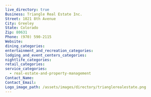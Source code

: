 ```yaml
---
live_directory: true
Business: Triangle Real Estate Inc.
Street: 1021 8th Avenue
City: Greeley
State: Colorado
Zip: 80631
Phone: (970) 590-2115
Website:
dining_categories:
entertainment_and_recreation_categories:
lodging_and_event_centers_categories:
nightlife_categories:
retail_categories:
service_categories:
  - real-estate-and-property-management
Contact_Name:
Contact_Email:
Logo_image_path: /assets/images/directory/trianglerealestate.png
---
```



